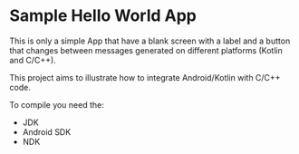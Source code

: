# Sample Hello World App

This is only a simple App that have a blank screen with a label and a button that changes between messages generated on different platforms (Kotlin and C/C++).

This project aims to illustrate how to integrate Android/Kotlin with C/C++ code.

To compile you need the:

- JDK
- Android SDK 
- NDK
